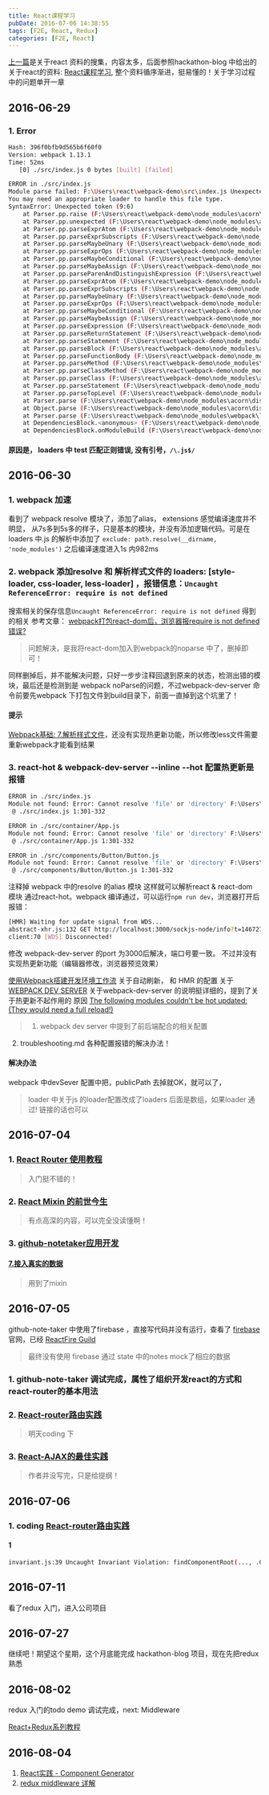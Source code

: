 ```yaml
---
title: React课程学习
pubDate: 2016-07-06 14:38:55
tags: [F2E, React, Redux]
categories: [F2E, React]
---
```

[上一篇](/2016/06/06/hackathon-blog/)是关于react 资料的搜集，内容太多，后面参照hackathon-blog 中给出的关于react的资料: [React课程学习](http://guoyongfeng.github.io/idoc/index.html), 整个资料循序渐进，挺易懂的！关于学习过程中的问题单开一章
<!-- more -->

## 2016-06-29

### 1. Error

``` bash
Hash: 396f0bfb9d565b6f60f0
Version: webpack 1.13.1
Time: 52ms
   [0] ./src/index.js 0 bytes [built] [failed]

ERROR in ./src/index.js
Module parse failed: F:\Users\react\webpack-demo\src\index.js Unexpected token (9:6)
You may need an appropriate loader to handle this file type.
SyntaxError: Unexpected token (9:6)
    at Parser.pp.raise (F:\Users\react\webpack-demo\node_modules\acorn\dist\acorn.js:923:13)
    at Parser.pp.unexpected (F:\Users\react\webpack-demo\node_modules\acorn\dist\acorn.js:1490:8)
    at Parser.pp.parseExprAtom (F:\Users\react\webpack-demo\node_modules\acorn\dist\acorn.js:333:12)
    at Parser.pp.parseExprSubscripts (F:\Users\react\webpack-demo\node_modules\acorn\dist\acorn.js:228:19)
    at Parser.pp.parseMaybeUnary (F:\Users\react\webpack-demo\node_modules\acorn\dist\acorn.js:207:17)
    at Parser.pp.parseExprOps (F:\Users\react\webpack-demo\node_modules\acorn\dist\acorn.js:154:19)
    at Parser.pp.parseMaybeConditional (F:\Users\react\webpack-demo\node_modules\acorn\dist\acorn.js:136:19)
    at Parser.pp.parseMaybeAssign (F:\Users\react\webpack-demo\node_modules\acorn\dist\acorn.js:112:19)
    at Parser.pp.parseParenAndDistinguishExpression (F:\Users\react\webpack-demo\node_modules\acorn\dist\acorn.js:376:28)
    at Parser.pp.parseExprAtom (F:\Users\react\webpack-demo\node_modules\acorn\dist\acorn.js:307:19)
    at Parser.pp.parseExprSubscripts (F:\Users\react\webpack-demo\node_modules\acorn\dist\acorn.js:228:19)
    at Parser.pp.parseMaybeUnary (F:\Users\react\webpack-demo\node_modules\acorn\dist\acorn.js:207:17)
    at Parser.pp.parseExprOps (F:\Users\react\webpack-demo\node_modules\acorn\dist\acorn.js:154:19)
    at Parser.pp.parseMaybeConditional (F:\Users\react\webpack-demo\node_modules\acorn\dist\acorn.js:136:19)
    at Parser.pp.parseMaybeAssign (F:\Users\react\webpack-demo\node_modules\acorn\dist\acorn.js:112:19)
    at Parser.pp.parseExpression (F:\Users\react\webpack-demo\node_modules\acorn\dist\acorn.js:88:19)
    at Parser.pp.parseReturnStatement (F:\Users\react\webpack-demo\node_modules\acorn\dist\acorn.js:1872:26)
    at Parser.pp.parseStatement (F:\Users\react\webpack-demo\node_modules\acorn\dist\acorn.js:1737:19)
    at Parser.pp.parseBlock (F:\Users\react\webpack-demo\node_modules\acorn\dist\acorn.js:2009:21)
    at Parser.pp.parseFunctionBody (F:\Users\react\webpack-demo\node_modules\acorn\dist\acorn.js:610:22)
    at Parser.pp.parseMethod (F:\Users\react\webpack-demo\node_modules\acorn\dist\acorn.js:579:8)
    at Parser.pp.parseClassMethod (F:\Users\react\webpack-demo\node_modules\acorn\dist\acorn.js:2155:23)
    at Parser.pp.parseClass (F:\Users\react\webpack-demo\node_modules\acorn\dist\acorn.js:2140:10)
    at Parser.pp.parseStatement (F:\Users\react\webpack-demo\node_modules\acorn\dist\acorn.js:1733:19)
    at Parser.pp.parseTopLevel (F:\Users\react\webpack-demo\node_modules\acorn\dist\acorn.js:1666:21)
    at Parser.parse (F:\Users\react\webpack-demo\node_modules\acorn\dist\acorn.js:1632:17)
    at Object.parse (F:\Users\react\webpack-demo\node_modules\acorn\dist\acorn.js:885:44)
    at Parser.parse (F:\Users\react\webpack-demo\node_modules\webpack\lib\Parser.js:902:15)
    at DependenciesBlock.<anonymous> (F:\Users\react\webpack-demo\node_modules\webpack\lib\NormalModule.js:104:16)
    at DependenciesBlock.onModuleBuild (F:\Users\react\webpack-demo\node_modules\webpack-core\lib\NormalModuleMixin.js:310:10)

```

#### 原因是， loaders 中 test 匹配正则错误, 没有引号，`/\.js$/`

## 2016-06-30

### 1. webpack 加速

看到了 webpack resolve 模块了，添加了alias， extensions 感觉编译速度并不明显， 从7s多到5s多的样子，只是基本的模块，并没有添加逻辑代码。可是在loaders 中.js 的解析中添加了 `exclude: path.resolve(__dirname, 'node_modules')` 之后编译速度进入1s 内982ms

### 2. webpack 添加resolve 和 解析样式文件的 loaders: [style-loader, css-loader, less-loader] ，报错信息：`Uncaught ReferenceError: require is not defined`

搜索相关的保存信息`Uncaught ReferenceError: require is not defined` 得到的相关 参考文章： [webpack打包react-dom后，浏览器报require is not defined错误?](https://segmentfault.com/q/1010000004429238)
> 问题解决，是我将react-dom加入到webpack的noparse 中了，删掉即可！

同样删掉后，并不能解决问题，只好一步步注释回退到原来的状态，检测出错的模块，最后还是检测到是 webpack noParse的问题，不过webpack-dev-server 命令前要先webpack 下打包文件到build目录下，前面一直掉到这个坑里了！

#### 提示

[Webpack基础: 7.解析样式文件](http://guoyongfeng.github.io/idoc/html/React%E8%AF%BE%E7%A8%8B%E4%B8%93%E9%A2%98/Webpack%E5%9F%BA%E7%A1%80.html#t77.解析样式文件)，还没有实现热更新功能，所以修改less文件需要重新webpack才能看到结果

### 3. react-hot & webpack-dev-server --inline --hot 配置热更新是报错

``` bash
ERROR in ./src/index.js
Module not found: Error: Cannot resolve 'file' or 'directory' F:\Users\react\webpack-demo\node_modules\react\dist\react.js/lib/ReactMount in F:\Users\react\webpack-demo\src
 @ ./src/index.js 1:301-332

ERROR in ./src/container/App.js
Module not found: Error: Cannot resolve 'file' or 'directory' F:\Users\react\webpack-demo\node_modules\react\dist\react.js/lib/ReactMount in F:\Users\react\webpack-demo\src\container
 @ ./src/container/App.js 1:301-332

ERROR in ./src/components/Button/Button.js
Module not found: Error: Cannot resolve 'file' or 'directory' F:\Users\react\webpack-demo\node_modules\react\dist\react.js/lib/ReactMount in F:\Users\react\webpack-demo\src\components\Button
 @ ./src/components/Button/Button.js 1:301-332
```

注释掉 webpack 中的resolve 的alias 模块 这样就可以解析react & react-dom 模块 通过react-hot。webpack 编译通过，可以运行`npm run dev`，浏览器打开后报错：

``` bash
[HMR] Waiting for update signal from WDS...
abstract-xhr.js:132 GET http://localhost:3000/sockjs-node/info?t=1467279375252 net::ERR_CONNECTION_REFUSED
client:70 [WDS] Disconnected!
```

修改 webpack-dev-server 的port 为3000后解决，端口号要一致。 不过并没有实现热更新功能（编辑器修改，浏览器预览效果）

[使用Webpack搭建开发环境工作流](http://guoyongfeng.github.io/idoc/html/React%E8%AF%BE%E7%A8%8B%E4%B8%93%E9%A2%98/%E4%BD%BF%E7%94%A8Webpack%E6%90%AD%E5%BB%BA%E5%BC%80%E5%8F%91%E6%80%81%E5%B7%A5%E4%BD%9C%E6%B5%81.html) 关于自动刷新， 和 HMR 的配置 关于 [WEBPACK DEV SERVER](http://www.jianshu.com/p/941bfaf13be1) 关于webpack-dev-server 的说明挺详细的，提到了关于热更新不起作用的 原因 [The following modules couldn't be hot updated: (They would need a full reload!)](https://github.com/gaearon/react-hot-loader/blob/master/docs/Troubleshooting.md#the-following-modules-couldnt-be-hot-updated-they-would-need-a-full-reload)
>
> 1. webpack dev server 中提到了前后端配合的相关配置
>
  2. troubleshooting.md 各种配置报错的解决办法！

#### 解决办法

webpack 中devSever 配置中把，publicPath 去掉就OK，就可以了，
> loader 中关于js 的loader配置改成了loaders 后面是数组，如果loader 通过! 链接的话也可以

## 2016-07-04

### 1. [React Router 使用教程](http://www.ruanyifeng.com/blog/2016/05/react_router.html)
>
> 入门挺不错的！

### 2. [React Mixin 的前世今生](https://zhuanlan.zhihu.com/p/20361937)
>
> 有点高深的内容，可以完全没读懂啊！

### 3. [github-notetaker应用开发](http://guoyongfeng.github.io/idoc/html/React%E8%AF%BE%E7%A8%8B%E4%B8%93%E9%A2%98/github-notetaker%E5%BA%94%E7%94%A8%E5%BC%80%E5%8F%91.html)

#### [7.接入真实的数据](http://guoyongfeng.github.io/idoc/html/React%E8%AF%BE%E7%A8%8B%E4%B8%93%E9%A2%98/github-notetaker%E5%BA%94%E7%94%A8%E5%BC%80%E5%8F%91.html#t97.接入真实的数据)
>
> 用到了mixin

## 2016-07-05

github-note-taker 中使用了firebase ，直接写代码并没有运行，查看了 [firebase](https://console.firebase.google.com/)官网，已经 [ReactFire Guild](https://github.com/firebase/reactfire/blob/master/docs/guide.md)
> 最终没有使用 firebase 通过 state 中的notes mock了相应的数据

### 1. github-note-taker 调试完成，属性了组织开发react的方式和 react-router的基本用法

### 2. [React-router路由实践](http://guoyongfeng.github.io/idoc/html/React%E8%AF%BE%E7%A8%8B%E4%B8%93%E9%A2%98/React-router%E8%B7%AF%E7%94%B1%E5%AE%9E%E8%B7%B5.html)
>
> 明天coding 下

### 3. [React-AJAX的最佳实践](http://guoyongfeng.github.io/idoc/html/React%E8%AF%BE%E7%A8%8B%E4%B8%93%E9%A2%98/React-AJAX%E7%9A%84%E6%9C%80%E4%BD%B3%E5%AE%9E%E8%B7%B5.html)
>
> 作者并没写完，只是给提纲！

## 2016-07-06

### 1. coding [React-router路由实践](link)

#### 1

``` bash
invariant.js:39 Uncaught Invariant Violation: findComponentRoot(..., .0): Unable to find element. This probably means the DOM was unexpectedly mutated (e.g., by the browser), usually due to forgetting a <tbody> when using tables, nesting tags like <form>, <p>, or <a>, or using non-SVG elements in an <svg> parent. Try inspecting the child nodes of the element with React ID ``.
```

## 2016-07-11

看了redux 入门，进入公司项目

## 2016-07-27

继续吧！期望这个星期，这个月底能完成 hackathon-blog 项目，现在先把redux熟悉

## 2016-08-02

redux 入门的todo demo 调试完成，next: Middleware

[React+Redux系列教程](https://github.com/lewis617/react-redux-tutorial#reactredux系列教程)

## 2016-08-04

1. [React实践 - Component Generator](https://zhuanlan.zhihu.com/p/21386862?refer=purerender)
2. [redux middleware 详解](https://zhuanlan.zhihu.com/p/20597452)
